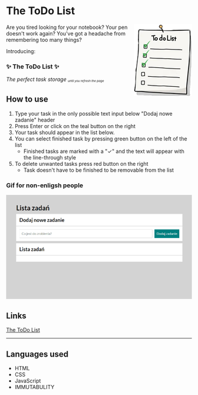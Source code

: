 # The ToDo List

<img align="right" src="img/list.png">

Are you tired looking for your notebook? Your pen doesn't work again? You've got a headache from remembering too many things?

Introducing:

### ✨ The ToDo List ✨

_The perfect task storage <sub><sup><sub>until you refresh the page<sub/><sup/><sub/>_

## How to use

1. Type your task in the only possible text input below "Dodaj nowe zadanie" header
2. Press Enter or click on the teal button on the right
3. Your task should appear in the list below.
4. You can select finished task by pressing green button on the left of the list
   - Finished tasks are marked with a "✓" and the text will appear with the line-through style
5. To delete unwanted tasks press red button on the right
   - Task doesn't have to be finished to be removable from the list

### Gif for non-enligsh people

![HowToUse](img/todolist.gif)

## Links

[The ToDo List](https://oko147.github.io/todo-list)

<hr>

## Languages used

- HTML
- CSS
- JavaScript
- IMMUTABULITY
